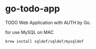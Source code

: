# go-todo-app
TODO Web Application with AUTH by Go.

for use MySQL on MAC
```text
brew install sqldef/sqldef/mysqldef
```